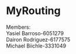 # MyRouting

Members: <br />
  Yasiel Barroso-6051279 <br />
  Dairon Rodriguez-6177575 <br />
  Michael Biichle-3331049 <br />
